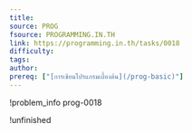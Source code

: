 ```yaml
---
title: 
source: PROG
fsource: PROGRAMMING.IN.TH
link: https://programming.in.th/tasks/0018
difficulty: 
tags: 
author: 
prereq: ["[การเขียนโปรแกรมเบื้องต้น](/prog-basic)"]
---
```


!problem_info prog-0018

!unfinished
